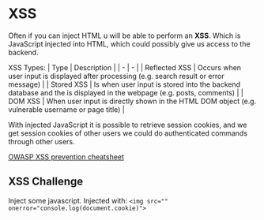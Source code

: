 # XSS

Often if you can inject HTML u will be able to perform an **XSS**. Which is JavaScript injected into HTML, which could possibly give us access to the backend.

XSS Types:
| Type | Description |
| - | - |
| Reflected XSS | Occurs when user input is displayed after processing (e.g. search result or error message) |
| Stored XSS | Is when user input is stored into the backend database and the is displayed in the webpage (e.g. posts, comments) |
| DOM XSS | When user input is directly shown in the HTML DOM object (e.g. vulnerable username or page title) |

With injected JavaScript it is possible to retrieve session cookies, and we get session cookies of other users we could do authenticated commands through other users. 

[OWASP XSS prevention cheatsheet](https://cheatsheetseries.owasp.org/cheatsheets/Cross_Site_Scripting_Prevention_Cheat_Sheet.html)

## XSS Challenge

Inject some javascript. Injected with: `<img src="" onerror="console.log(document.cookie)">`
